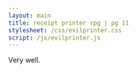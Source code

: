 ```yaml
---
layout: main
title: receipt printer rpg | pg 11
stylesheet: /css/evilprinter.css
script: /js/evilprinter.js
---
```


<div id="weather-beginning">
  <canvas id="canvas"></canvas>
  <div class="fog"></div>
  <div id="verywell">
    Very well.
  </div>
</div>
